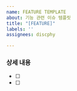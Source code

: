 ```yaml
---
name: FEATURE TEMPLATE
about: 기능 관련 이슈 템플릿
title: "[FEATURE]"
labels: ''
assignees: discphy

---
```


### 상세 내용

- [ ]
- [ ]
